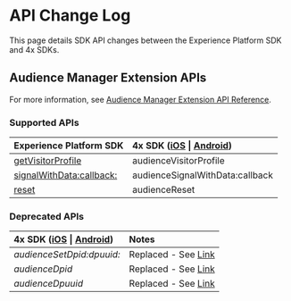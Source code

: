 # API Change Log

This page details SDK API changes between the Experience Platform SDK and 4x SDKs.

## Audience Manager Extension APIs <a id="audience-manager-extension-apis"></a>

For more information, see [Audience Manager Extension API Reference](../../../using-mobile-extensions/adobe-audience-manager/audience-manager-api-reference.md).

### Supported APIs <a id="supported-apis"></a>

| Experience Platform SDK | 4x SDK \([iOS](https://marketing.adobe.com/resources/help/en_US/mobile/ios/aam_methods.html) \| [Android](https://marketing.adobe.com/resources/help/en_US/mobile/android/c_audience_manager_methods.html)\) |
| :--- | :--- |
| [​getVisitorProfile​](../../../using-mobile-extensions/adobe-audience-manager/audience-manager-api-reference.md#get-visitor-profile) | audienceVisitorProfile |
| [​signalWithData:callback:​](../../../using-mobile-extensions/adobe-audience-manager/audience-manager-api-reference.md#send-signals-to-audience-manager) | audienceSignalWithData:callback |
| [​reset​](../../../using-mobile-extensions/adobe-audience-manager/audience-manager-api-reference.md#reset-identifiers-and-profiles) | audienceReset |

### Deprecated APIs <a id="deprecated-apis"></a>

| 4x SDK \([iOS](https://marketing.adobe.com/resources/help/en_US/mobile/ios/aam_methods.html) \| [Android](https://marketing.adobe.com/resources/help/en_US/mobile/android/c_audience_manager_methods.html)\) | Notes |
| :--- | :--- |
| _audienceSetDpid:dpuuid:_ | Replaced - See [Link](https://marketing.adobe.com/resources/help/en_US/aam/cid.html)​ |
| _audienceDpid_ | Replaced - See [Link](https://marketing.adobe.com/resources/help/en_US/aam/cid.html)​ |
| _audienceDpuuid_ | Replaced - See [Link](https://marketing.adobe.com/resources/help/en_US/aam/cid.html)​ |

